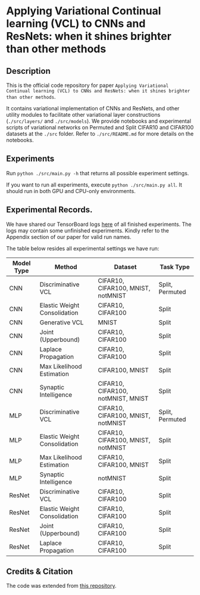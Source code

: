 # Applying Variational Continual learning (VCL) to CNNs and ResNets: when it shines brighter than other methods

## Description

This is the official code repository for paper `Applying Variational Continual learning (VCL) to CNNs and ResNets: when it shines brighter than other methods`. 

It contains variational implementation of CNNs and ResNets, and other utility modules to facilitate other variational layer constructions (`./src/layers/` and `./src/models`). We provide notebooks and experimental scripts of variational networks on Permuted and Split CIFAR10 and CIFAR100 datasets at the `./src` folder. Refer to `./src/README.md` for more details on the notebooks.

## Experiments

Run `python ./src/main.py -h` that returns all possible experiment settings.

If you want to run all experiments, execute `python ./src/main.py all`. It should run in both GPU and CPU-only environments.

## Experimental Records.

We have shared our TensorBoard logs [here](https://drive.google.com/drive/folders/1R4JAHrVHfhd9qios3QmoBt0moWty5jLd?usp=sharing) of all finished experiments. The logs may contain some unfinished experiments. Kindly refer to the Appendix section of our paper for valid run names.

The table below resides all experimental settings we have run:

| Model Type | Method                       | Dataset                          | Task Type       |
|------------|------------------------------|----------------------------------|-----------------|
| CNN        | Discriminative VCL           | CIFAR10, CIFAR100, MNIST, notMNIST | Split, Permuted |
| CNN        | Elastic Weight Consolidation | CIFAR10, CIFAR100                | Split           |
| CNN        | Generative VCL               | MNIST                            | Split               |
| CNN        | Joint (Upperbound)    | CIFAR10, CIFAR100                | Split           |
| CNN        | Laplace Propagation          | CIFAR10, CIFAR100                | Split               |
| CNN        | Max Likelihood Estimation    | CIFAR100, MNIST                  | Split           |
| CNN        | Synaptic Intelligence        | CIFAR10, CIFAR100, notMNIST, MNIST | Split         |
| MLP        | Discriminative VCL           | CIFAR10, CIFAR100, MNIST, notMNIST | Split, Permuted |
| MLP        | Elastic Weight Consolidation | CIFAR10, CIFAR100, MNIST, notMNIST | Split           |
| MLP        | Max Likelihood Estimation    | CIFAR10, CIFAR100, MNIST         | Split           |
| MLP        | Synaptic Intelligence        | notMNIST                         | Split           |
| ResNet     | Discriminative VCL           | CIFAR10, CIFAR100                | Split           |
| ResNet     | Elastic Weight Consolidation | CIFAR10, CIFAR100                | Split           |
| ResNet     | Joint (Upperbound)     | CIFAR10, CIFAR100                | Split           |
| ResNet     | Laplace Propagation          | CIFAR10, CIFAR100                | Split               |

## Credits & Citation

The code was extended from [this repository](https://github.com/NixGD/variational-continual-learning).


